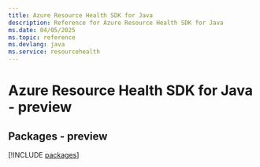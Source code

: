 ```yaml
---
title: Azure Resource Health SDK for Java
description: Reference for Azure Resource Health SDK for Java
ms.date: 04/05/2025
ms.topic: reference
ms.devlang: java
ms.service: resourcehealth
---
```

# Azure Resource Health SDK for Java - preview
## Packages - preview
[!INCLUDE [packages](resource-health-index.md)]
